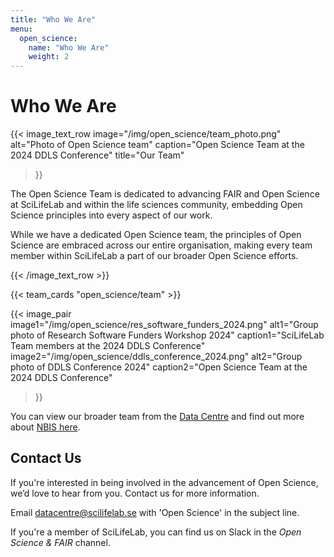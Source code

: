 ```yaml
---
title: "Who We Are"
menu:
  open_science:
    name: "Who We Are"
    weight: 2
---
```



# Who We Are 

{{< image_text_row
  image="/img/open_science/team_photo.png"
  alt="Photo of Open Science team"
  caption="Open Science Team at the 2024 DDLS Conference"
  title="Our Team"
>}}

The Open Science Team is dedicated to advancing FAIR and Open Science at SciLifeLab and within the life sciences
community, embedding Open Science principles into every aspect of our work.

While we have a dedicated Open Science team, the principles of Open Science are embraced across our entire organisation,
making every team member within SciLifeLab a part of our broader Open Science efforts.

{{< /image_text_row  >}}

<!-- To edit the team, change the data in data/open_science/team.json -->

{{< team_cards "open_science/team" >}}

{{< image_pair
  image1="/img/open_science/res_software_funders_2024.png"
  alt1="Group photo of Research Software Funders Workshop 2024"
  caption1="SciLifeLab Team members at the 2024 DDLS Conference"
  image2="/img/open_science/ddls_conference_2024.png"
  alt2="Group photo of DDLS Conference 2024"
  caption2="Open Science Team at the 2024 DDLS Conference"
>}}

You can view our broader team from the [Data Centre](https://www.scilifelab.se/contact/data-center/) and find out more
about [NBIS here](https://nbis.se/).

## Contact Us

If you're interested in being involved in the advancement of Open Science, we’d love to hear from you.
Contact us for more information.

Email [datacentre@scilifelab.se](mailto:datacentre@scilifelab.se) with 'Open Science' in the subject line.

If you're a member of SciLifeLab, you can find us on Slack in the _Open Science & FAIR_ channel.
